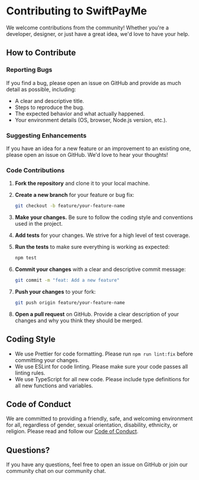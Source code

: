 # Contributing to SwiftPayMe

We welcome contributions from the community! Whether you're a developer, designer, or just have a great idea, we'd love to have your help.

## How to Contribute

### Reporting Bugs

If you find a bug, please open an issue on GitHub and provide as much detail as possible, including:

-   A clear and descriptive title.
-   Steps to reproduce the bug.
-   The expected behavior and what actually happened.
-   Your environment details (OS, browser, Node.js version, etc.).

### Suggesting Enhancements

If you have an idea for a new feature or an improvement to an existing one, please open an issue on GitHub. We'd love to hear your thoughts!

### Code Contributions

1.  **Fork the repository** and clone it to your local machine.

2.  **Create a new branch** for your feature or bug fix:

    ```bash
    git checkout -b feature/your-feature-name
    ```

3.  **Make your changes.** Be sure to follow the coding style and conventions used in the project.

4.  **Add tests** for your changes. We strive for a high level of test coverage.

5.  **Run the tests** to make sure everything is working as expected:

    ```bash
    npm test
    ```

6.  **Commit your changes** with a clear and descriptive commit message:

    ```bash
    git commit -m "feat: Add a new feature"
    ```

7.  **Push your changes** to your fork:

    ```bash
    git push origin feature/your-feature-name
    ```

8.  **Open a pull request** on GitHub. Provide a clear description of your changes and why you think they should be merged.

## Coding Style

-   We use Prettier for code formatting. Please run `npm run lint:fix` before committing your changes.
-   We use ESLint for code linting. Please make sure your code passes all linting rules.
-   We use TypeScript for all new code. Please include type definitions for all new functions and variables.

## Code of Conduct

We are committed to providing a friendly, safe, and welcoming environment for all, regardless of gender, sexual orientation, disability, ethnicity, or religion. Please read and follow our [Code of Conduct](./CODE_OF_CONDUCT.md).

## Questions?

If you have any questions, feel free to open an issue on GitHub or join our community chat on our community chat.

